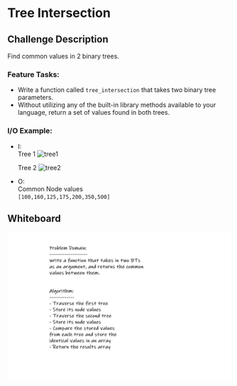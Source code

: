 # Tree Intersection

## Challenge Description

Find common values in 2 binary trees.

### Feature Tasks:

- Write a function called `tree_intersection` that takes two binary tree parameters.
- Without utilizing any of the built-in library methods available to your language, return a set of values found in both trees.

### I/O Example:

- I:  
  Tree 1
![tree1](https://codefellows.github.io/common_curriculum/data_structures_and_algorithms/Code_401/class-32/BT1.PNG)

  Tree 2
![tree2](https://codefellows.github.io/common_curriculum/data_structures_and_algorithms/Code_401/class-32/BT2.PNG)

- O:  
Common Node values   
`[100,160,125,175,200,350,500]`


## Whiteboard
![whitebaord](./assets/cc32.png)